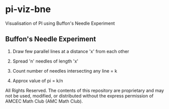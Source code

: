 # pi-viz-bne
Visualisation of PI using Buffon's Needle Experiment


Buffon's Needle Experiment
--------------------------

1. Draw few parallel lines at a distance 'x' from each other

2. Spread 'n' needles of length 'x'

3. Count number of needles intersecting any line = k

4. Approx value of pi = k/n



All Rights Reserved.
The contents of this repository are proprietary and may not be used, modified, or distributed without the express permission of AMCEC Math Club (AMC Math Club).
